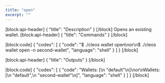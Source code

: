 ```yaml
---
title: "open"
excerpt: ""
---
```

[block:api-header]
{
  "title": "Description"
}
[/block]
Opens an existing wallet.
[block:api-header]
{
  "title": "Commands"
}
[/block]

[block:code]
{
  "codes": [
    {
      "code": "$ ./cleos wallet open\nor\n$ ./cleos wallet open -n second-wallet",
      "language": "shell"
    }
  ]
}
[/block]

[block:api-header]
{
  "title": "Outputs"
}
[/block]

[block:code]
{
  "codes": [
    {
      "code": "Wallets: [\n  \"default\"\n]\nor\nWallets: [\n  \"default\",\n  \"second-wallet\"\n]",
      "language": "shell"
    }
  ]
}
[/block]